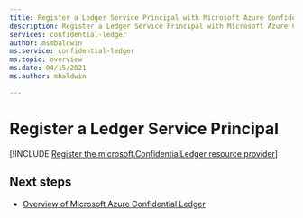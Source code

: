 ```yaml
---
title: Register a Ledger Service Principal with Microsoft Azure Confidential Ledger
description: Register a Ledger Service Principal with Microsoft Azure Confidential Ledger
services: confidential-ledger
author: msmbaldwin
ms.service: confidential-ledger
ms.topic: overview
ms.date: 04/15/2021
ms.author: mbaldwin

---
```

# Register a Ledger Service Principal

[!INCLUDE [Register the microsoft.ConfidentialLedger resource provider](../../includes/confidential-ledger-register-rp.md)]

## Next steps

- [Overview of Microsoft Azure Confidential Ledger](overview.md)
